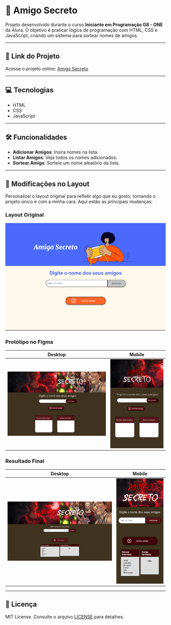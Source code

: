 # 🎁 Amigo Secreto

Projeto desenvolvido durante o curso **Iniciante em Programação G8 - ONE** da Alura. O objetivo é praticar lógica de programação com HTML, CSS e JavaScript, criando um sistema para sortear nomes de amigos.

---

## 🔗 Link do Projeto

Acesse o projeto online: [Amigo Secreto](https://amigo-secreto-chi-teal.vercel.app/)  

---

## 💻 Tecnologias

- HTML
- CSS
- JavaScript
  
---

## 🛠️ Funcionalidades

- **Adicionar Amigos**: Insira nomes na lista.
- **Listar Amigos**: Veja todos os nomes adicionados.
- **Sortear Amigo**: Sorteie um nome aleatório da lista.

---

## 🎨 Modificações no Layout

Personalizei o layout original para refletir algo que eu gosto, tornando o projeto único e com a minha cara. Aqui estão as principais mudanças:

### Layout Original
![Layout Original](layout/original.png)

### Protótipo no Figma
| Desktop | Mobile |
|---------|--------|
| ![Protótipo Desktop](layout/figmaDesktop.png) | ![Protótipo Mobile](layout/figmaMobile.png) |

### Resultado Final
| Desktop | Mobile |
|---------|--------|
| ![Resultado Final Desktop](layout/finalDesktop.png) | ![Resultado Final Mobile](layout/finalMobile.png) |
---

## 📄 Licença

MIT License. Consulte o arquivo [LICENSE](LICENSE) para detalhes.

